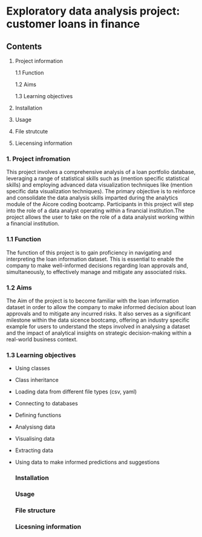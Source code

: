 # Exploratory data analysis project: customer loans in finance
## Contents 
1. Project information
   
    1.1 Function
   
     1.2 Aims
   
     1.3 Learning objectives
     
3. Installation
4. Usage
5. File strutcute
6. Liecensing information

### 1. Project infromation 
This project involves a comprehensive analysis of a loan portfolio database, leveraging a range of statistical skills such as (mention specific statistical skills) and employing advanced data visualization techniques like (mention specific data visualization techniques). The primary objective is to reinforce and consolidate the data analysis skills imparted during the analytics module of the Aicore coding bootcamp. Participants in this project will step into the role of a data analyst operating within a financial institution.The project allows the user to take on the role of a data analysist working within a financial institution. 

### 1.1 Function 
The function of this project is to gain proficiency in navigating and interpreting the loan information dataset. This is essential to enable the company to make well-informed decisions regarding loan approvals and, simultaneously, to effectively manage and mitigate any associated risks. 

### 1.2 Aims
The Aim of the project is to become familiar with the loan information dataset in order to allow the company to make informed decision about loan approvals and to mitigate any incurred risks. It also serves as a significant milestone within the data sicence bootcamp, offering an industry specific example for users to understand the steps involved in analysing a dataset and the impact of analytical insights on strategic decision-making within a real-world business context.

### 1.3 Learning objectives
- Using classes
- Class inheritance
- Loading data from different file types (csv, yaml)
- Connecting to databases 
- Defining functions
- Analysisng data
- Visualising data
- Extracting data
- Using data to make informed predictions and suggestions

  ### Installation

  ### Usage

  ### File structure

  ### Licesning information 




